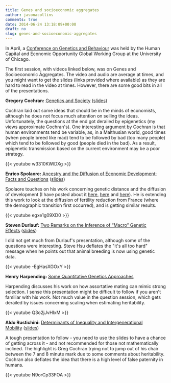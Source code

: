 ```yaml
---
title: Genes and socioeconomic aggregates
author: jasonacollins
comments: true
date: 2014-06-24 13:18:09+00:00
draft: no
slug: genes-and-socioeconomic-aggregates
---
```


In April, a [Conference on Genetics and Behaviour](https://hceconomics.uchicago.edu/events/conference-genetics-and-behavior) was held by the Human Capital and Economic Opportunity Global Working Group at the University of Chicago.

The first session, with videos linked below, was on Genes and Socioeconomic Aggregates. The video and audio are average at times, and you might want to get the slides (links provided where available) as they are hard to read in the video at times. However, there are some good bits in all of the presentations.

**Gregory Cochran:** [Genetics and Society](https://hceconomics.uchicago.edu/video/genetics-and-behavior-genetics-and-society) ([slides](https://hceconomics.uchicago.edu/sites/default/files/file_uploads/Cochran_Genetics%20and%20Society.ppt))

Cochran laid out some ideas that should be in the minds of economists, although he does not focus much attention on selling the ideas. Unfortunately, the questions at the end got derailed by epigenetics (my views approximate Cochran's). One interesting argument by Cochran is that human environments tend be variable, as, in a Malthusian world, good times (when people breed like mad) tend to be followed by bad (too many people) which tend to be followed by good (people died in the bad). As a result, epigenetic transmission based on the current environment may be a poor strategy.

{{< youtube w3310KWlDXg >}}

**Enrico Spolaore:** [Ancestry and the Diffusion of Economic Development: Facts and Questions](https://hceconomics.uchicago.edu/video/genetics-and-behavior-ancestry-and-diffusion-economic-development-facts-and-questions) ([slides](https://hceconomics.uchicago.edu/sites/default/files/file_uploads/Spolaore_Ancestry%20and%20the%20Diffusion%20of%20Economic%20Development.pptx))

Spolaore touches on his work concerning genetic distance and the diffusion of development (I have posted about it [here](https://jasoncollins.blog/genetic-distance-and-economic-development/), [here](https://jasoncollins.blog/the-deep-roots-of-economic-development/) and [here](https://jasoncollins.blog/the-intergenerational-transmission-of-economic-development/)). He is extending this work to look at the diffusion of fertility reduction from France (where the demographic transition first occurred), and is getting similar results.

{{< youtube egxe1g09XD0 >}}

**Steven Durlauf:** [Two Remarks on the Inference of “Macro” Genetic Effects](https://hceconomics.uchicago.edu/video/genetics-and-behavior-two-remarks-inference-%E2%80%9Cmacro%E2%80%9D-genetic-effects) ([slides](https://hceconomics.uchicago.edu/sites/default/files/file_uploads/Durlauf_Two%20Remarks%20on%20the%20Inference%20of%20%2522Macro%2522%20Genetic%20Effects.pdf))

I did not get much from Durlauf's presentation, although some of the questions were interesting. Steve Hsu deflates the "it's all too hard" message when he points out that animal breeding is now using genetic data.

{{< youtube -EgHasXGOxY >}}

**Henry Harpending:** [Some Quantitative Genetics Approaches](https://hceconomics.uchicago.edu/video/genetics-and-behavior-some-quantitative-genetics-approaches)

Harpending discusses his work on how assortative mating can mimic strong selection. I sense this presentation might be difficult to follow if you aren't familiar with his work. Not much value in the question session, which gets derailed by issues concerning scaling when estimating heritability.

{{< youtube Q3o2jJvHlxM >}}

**Aldo Rustichini:** [Determinants of Inequality and Intergenerational Mobility](https://hceconomics.uchicago.edu/video/genetics-and-behavior-determinants-inequality-and-intergenerational-mobility) ([slides](https://hceconomics.uchicago.edu/sites/default/files/file_uploads/Rustichini_Determinants%20of%20inequality%20and%20intergenerational%20mobility.pptx))

A tough presentation to follow - you need to use the slides to have a chance of getting across it - and not recommended for those not mathematically inclined. The highlight is Greg Cochran trying not to jump out of his chair between the 7 and 8 minute mark due to some comments about heritability. Cochran also deflates the idea that there is a high level of false paternity in humans.

{{< youtube N9orCp33FOA >}}
